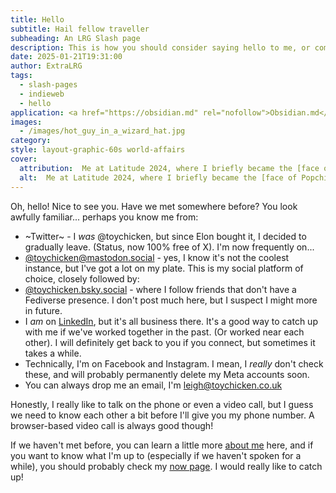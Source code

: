 ```yaml
---
title: Hello
subtitle: Hail fellow traveller
subheading: An LRG Slash page
description: This is how you should consider saying hello to me, or communicating with me in general. I'll try to keep it as simple as I can.
date: 2025-01-21T19:31:00
author: ExtraLRG
tags:
  - slash-pages
  - indieweb
  - hello
application: <a href="https://obsidian.md" rel="nofollow">Obsidian.md</a>
images:
  - /images/hot_guy_in_a_wizard_hat.jpg
category: 
style: layout-graphic-60s world-affairs
cover:
  attribution:  Me at Latitude 2024, where I briefly became the [face of Popchips](https://www.instagram.com/popchipsuk/reel/C-STSyTSTB9/?api=1%2F)
  alt:  Me at Latitude 2024, where I briefly became the [face of Popchips](https://www.instagram.com/popchipsuk/reel/C-STSyTSTB9/?api=1%2F)
---
```


Oh, hello! Nice to see you. Have we met somewhere before? You look awfully familiar... perhaps you know me from:

* ~Twitter~ - I _was_ @toychicken, but since Elon bought it, I decided to gradually leave. (Status, now 100% free of X). I'm now frequently on...
* [@toychicken@mastodon.social](https://mastodon.social/@toychicken) - yes, I know it's not the coolest instance, but I've got a lot on my plate. This is my social platform of choice, closely followed by:
* [@toychicken.bsky.social](https://bsky.app/profile/toychicken.bsky.social) - where I follow friends that don't have a Fediverse presence. I don't post much here, but I suspect I might more in future.
* I _am_ on [LinkedIn](https://www.linkedin.com/in/leighgarland/), but it's all business there. It's a good way to catch up with me if we've worked together in the past. (Or worked near each other). I will definitely get back to you if you connect, but sometimes it takes a while.
* Technically, I'm on Facebook and Instagram. I mean, I _really_ don't check these, and will probably permanently delete my Meta accounts soon.
* You can always drop me an email, I'm leigh@toychicken.co.uk 

Honestly, I really like to talk on the phone or even a video call, but I guess we need to know each other a bit before I'll give you my phone number. A browser-based video call is always good though!

If we haven't met before, you can learn a little more [about me](/about) here, and if you want to know what I'm up to (especially if we haven't spoken for a while), you should probably check my [now page](/now). I would really like to catch up!
